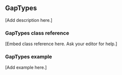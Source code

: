 ## GapTypes

[Add description here.]

### GapTypes class reference

[Embed class reference here. Ask your editor for help.]

### GapTypes example

[Add example here.]
